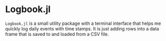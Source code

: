 # Logbook.jl

`Logbook.jl` is a small utility package with a terminal interface that helps me quickly log daily events with time stamps. It is just adding rows into a data frame that is saved to and loaded from a CSV file.